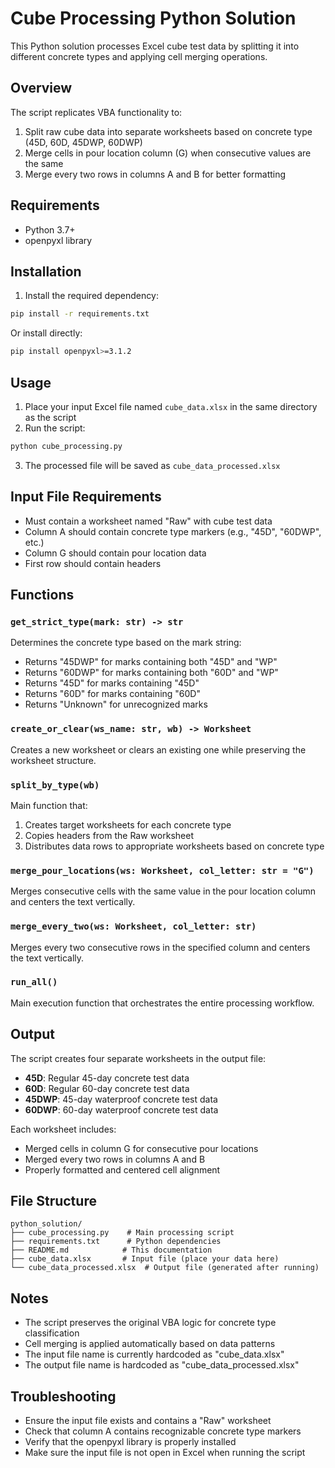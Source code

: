 # Cube Processing Python Solution

This Python solution processes Excel cube test data by splitting it into different concrete types and applying cell merging operations.

## Overview

The script replicates VBA functionality to:
1. Split raw cube data into separate worksheets based on concrete type (45D, 60D, 45DWP, 60DWP)
2. Merge cells in pour location column (G) when consecutive values are the same
3. Merge every two rows in columns A and B for better formatting

## Requirements

- Python 3.7+
- openpyxl library

## Installation

1. Install the required dependency:
```bash
pip install -r requirements.txt
```

Or install directly:
```bash
pip install openpyxl>=3.1.2
```

## Usage

1. Place your input Excel file named `cube_data.xlsx` in the same directory as the script
2. Run the script:
```bash
python cube_processing.py
```

3. The processed file will be saved as `cube_data_processed.xlsx`

## Input File Requirements

- Must contain a worksheet named "Raw" with cube test data
- Column A should contain concrete type markers (e.g., "45D", "60DWP", etc.)
- Column G should contain pour location data
- First row should contain headers

## Functions

### `get_strict_type(mark: str) -> str`
Determines the concrete type based on the mark string:
- Returns "45DWP" for marks containing both "45D" and "WP"
- Returns "60DWP" for marks containing both "60D" and "WP"  
- Returns "45D" for marks containing "45D"
- Returns "60D" for marks containing "60D"
- Returns "Unknown" for unrecognized marks

### `create_or_clear(ws_name: str, wb) -> Worksheet`
Creates a new worksheet or clears an existing one while preserving the worksheet structure.

### `split_by_type(wb)`
Main function that:
1. Creates target worksheets for each concrete type
2. Copies headers from the Raw worksheet
3. Distributes data rows to appropriate worksheets based on concrete type

### `merge_pour_locations(ws: Worksheet, col_letter: str = "G")`
Merges consecutive cells with the same value in the pour location column and centers the text vertically.

### `merge_every_two(ws: Worksheet, col_letter: str)`
Merges every two consecutive rows in the specified column and centers the text vertically.

### `run_all()`
Main execution function that orchestrates the entire processing workflow.

## Output

The script creates four separate worksheets in the output file:
- **45D**: Regular 45-day concrete test data
- **60D**: Regular 60-day concrete test data  
- **45DWP**: 45-day waterproof concrete test data
- **60DWP**: 60-day waterproof concrete test data

Each worksheet includes:
- Merged cells in column G for consecutive pour locations
- Merged every two rows in columns A and B
- Properly formatted and centered cell alignment

## File Structure

```
python_solution/
├── cube_processing.py    # Main processing script
├── requirements.txt      # Python dependencies
├── README.md            # This documentation
├── cube_data.xlsx       # Input file (place your data here)
└── cube_data_processed.xlsx  # Output file (generated after running)
```

## Notes

- The script preserves the original VBA logic for concrete type classification
- Cell merging is applied automatically based on data patterns
- The input file name is currently hardcoded as "cube_data.xlsx"
- The output file name is hardcoded as "cube_data_processed.xlsx"

## Troubleshooting

- Ensure the input file exists and contains a "Raw" worksheet
- Check that column A contains recognizable concrete type markers
- Verify that the openpyxl library is properly installed
- Make sure the input file is not open in Excel when running the script